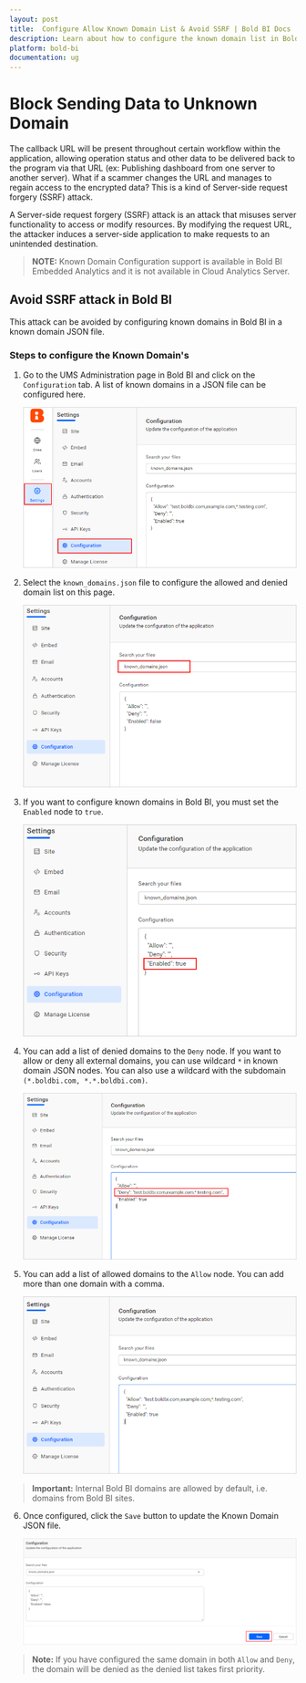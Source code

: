 ```yaml
---
layout: post
title:  Configure Allow Known Domain List & Avoid SSRF | Bold BI Docs
description: Learn about how to configure the known domain list in Bold BI application to avoid Server-side request forgery (SSRF) attacks.
platform: bold-bi
documentation: ug
---
```


# Block Sending Data to Unknown Domain

The callback URL will be present throughout certain workflow within the application, allowing operation status and other data to be delivered back to the program via that URL (ex: Publishing dashboard from one server to another server). What if a scammer changes the URL and manages to regain access to the encrypted data? This is a kind of Server-side request forgery (SSRF) attack.

A Server-side request forgery (SSRF) attack is an attack that misuses server functionality to access or modify resources. By modifying the request URL, the attacker induces a server-side application to make requests to an unintended destination.

> **NOTE:** Known Domain Configuration support is available in Bold BI Embedded Analytics and it is not available in Cloud Analytics Server.

## Avoid SSRF attack in Bold BI

This attack can be avoided by configuring known domains in Bold BI in a known domain JSON file.

### Steps to configure the Known Domain's

1. Go to the UMS Administration page in Bold BI and click on the `Configuration` tab. A list of known domains in a JSON file can be configured here.

    ![UMS Settings](/static/assets/security-configuration/images/ums-settings.png#width=40%)

2. Select the `known_domains.json` file to configure the allowed and denied domain list on this page.

    ![Known Domain Json](/static/assets/security-configuration/images/known-domain-json.png#width=40%)

3. If you want to configure known domains in Bold BI, you must set the `Enabled` node to `true`.

    ![Known Domain Json Enable](/static/assets/security-configuration/images/known-domain-json-enable.png#width=40%)

4. You can add a list of denied domains to the `Deny` node. If you want to allow or deny all external domains, you can use wildcard `*` in known domain JSON nodes. You can also use a wildcard with the subdomain `(*.boldbi.com, *.*.boldbi.com)`.

    ![Denied Domains](/static/assets/security-configuration/images/denied-domains.png#width=40%)

5. You can add a list of allowed domains to the `Allow` node. You can add more than one domain with a comma. 

    ![Allowed Domains](/static/assets/security-configuration/images/allowed-domains.png#width=40%)

> **Important:**  Internal Bold BI domains are allowed by default, i.e. domains from Bold BI sites.

6. Once configured, click the `Save` button to update the Known Domain JSON file.

    ![Save Known Domain Json](/static/assets/security-configuration/images/save-known-domain-json.png#width=40%)

> **Note:**  If you have configured the same domain in both `Allow` and `Deny`, the domain will be denied as the denied list takes first priority. 